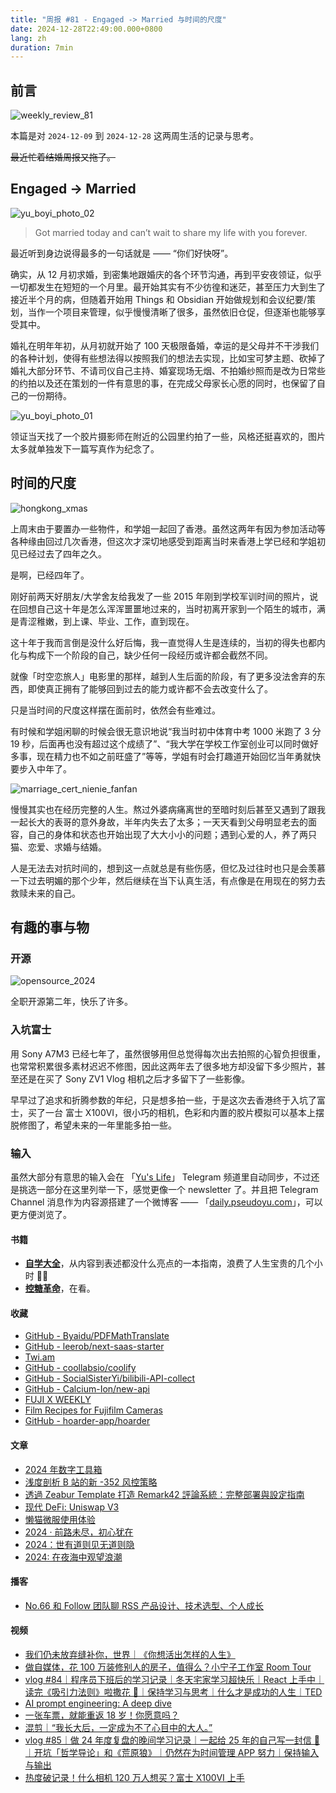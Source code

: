 ```yaml
---
title: "周报 #81 - Engaged -> Married 与时间的尺度"
date: 2024-12-28T22:49:00.000+0800
lang: zh
duration: 7min
---
```




## 前言

![weekly_review_81](https://image.pseudoyu.com/images/weekly_review_81.png)

本篇是对 `2024-12-09` 到 `2024-12-28` 这两周生活的记录与思考。

~~最近忙着结婚周报又拖了。~~

## Engaged -> Married

![yu_boyi_photo_02](https://image.pseudoyu.com/images/yu_boyi_photo_02.jpg)

> Got married today and can’t wait to share my life with you forever.

最近听到身边说得最多的一句话就是 —— “你们好快呀”。

确实，从 12 月初求婚，到密集地跟婚庆的各个环节沟通，再到平安夜领证，似乎一切都发生在短短的一个月里。最开始其实有不少彷徨和迷茫，甚至压力大到生了接近半个月的病，但随着开始用 Things 和 Obsidian 开始做规划和会议纪要/策划，当作一个项目来管理，似乎慢慢清晰了很多，虽然依旧仓促，但逐渐也能够享受其中。

婚礼在明年年初，从月初就开始了 100 天极限备婚，幸运的是父母并不干涉我们的各种计划，使得有些想法得以按照我们的想法去实现，比如宝可梦主题、砍掉了婚礼大部分环节、不请司仪自己主持、婚宴现场无烟、不拍婚纱照而是改为日常些的约拍以及还在策划的一件有意思的事，在完成父母家长心愿的同时，也保留了自己的一份期待。

![yu_boyi_photo_01](https://image.pseudoyu.com/images/yu_boyi_photo_01.jpg)

领证当天找了一个胶片摄影师在附近的公园里约拍了一些，风格还挺喜欢的，图片太多就单独发下一篇写真作为纪念了。

## 时间的尺度

![hongkong_xmas](https://image.pseudoyu.com/images/hongkong_xmas.jpeg)

上周末由于要置办一些物件，和学姐一起回了香港。虽然这两年有因为参加活动等各种缘由回过几次香港，但这次才深切地感受到距离当时来香港上学已经和学姐初见已经过去了四年之久。

是啊，已经四年了。

刚好前两天好朋友/大学舍友给我发了一些 2015 年刚到学校军训时间的照片，说在回想自己这十年是怎么浑浑噩噩地过来的，当时初离开家到一个陌生的城市，满是青涩稚嫩，到上课、毕业、工作，直到现在。

这十年于我而言倒是没什么好后悔，我一直觉得人生是连续的，当初的得失也都内化与构成下一个阶段的自己，缺少任何一段经历或许都会截然不同。

就像「时空恋旅人」电影里的那样，越到人生后面的阶段，有了更多没法舍弃的东西，即使真正拥有了能够回到过去的能力或许都不会去改变什么了。

只是当时间的尺度这样摆在面前时，依然会有些难过。

有时候和学姐闲聊的时候会很无意识地说“我当时初中体育中考 1000 米跑了 3 分 19 秒，后面再也没有超过这个成绩了”、“我大学在学校工作室创业可以同时做好多事，现在精力也不如之前旺盛了”等等，学姐有时会打趣道开始回忆当年勇就快要步入中年了。

![marriage_cert_nienie_fanfan](https://image.pseudoyu.com/images/marriage_cert_nienie_fanfan.png)

慢慢其实也在经历完整的人生。熬过外婆病痛离世的至暗时刻后甚至又遇到了跟我一起长大的表哥的意外身故，半年内失去了太多；一天天看到父母明显老去的面容，自己的身体和状态也开始出现了大大小小的问题；遇到心爱的人，养了两只猫、恋爱、求婚与结婚。

人是无法去对抗时间的，想到这一点就总是有些伤感，但忆及过往时也只是会羡慕一下过去明媚的那个少年，然后继续在当下认真生活，有点像是在用现在的努力去救赎未来的自己。

## 有趣的事与物

### 开源

![opensource_2024](https://image.pseudoyu.com/images/opensource_2024.jpeg)

全职开源第二年，快乐了许多。

### 入坑富士

用 Sony A7M3 已经七年了，虽然很够用但总觉得每次出去拍照的心智负担很重，也常常积累很多素材迟迟不修图，因此这两年去了很多地方却没留下多少照片，甚至还是在买了 Sony ZV1 Vlog 相机之后才多留下了一些影像。

早早过了追求和折腾参数的年纪，只是想多拍一些，于是这次去香港终于入坑了富士，买了一台 富士 X100VI，很小巧的相机，色彩和内置的胶片模拟可以基本上摆脱修图了，希望未来的一年里能多拍一些。

### 输入

虽然大部分有意思的输入会在 「[Yu's Life](https://t.me/pseudoyulife)」 Telegram 频道里自动同步，不过还是挑选一部分在这里列举一下，感觉更像一个 newsletter 了。并且把 Telegram Channel 消息作为内容源搭建了一个微博客 —— 「[daily.pseudoyu.com](https://daily.pseudoyu.com/)」，可以更方便浏览了。

#### 书籍

- [**自学大全**](https://book.douban.com/subject/36048997/)，从内容到表述都没什么亮点的一本指南，浪费了人生宝贵的几个小时 😶‍🌫️
- [**控糖革命**](https://book.douban.com/subject/36707112/)，在看。

#### 收藏

- [GitHub - Byaidu/PDFMathTranslate](https://github.com/Byaidu/PDFMathTranslate)
- [GitHub - leerob/next-saas-starter](https://github.com/leerob/next-saas-starter)
- [Twi.am](https://twi.am/)
- [GitHub - coollabsio/coolify](https://github.com/coollabsio/coolify)
- [GitHub - SocialSisterYi/bilibili-API-collect](https://github.com/SocialSisterYi/bilibili-API-collect)
- [GitHub - Calcium-Ion/new-api](https://github.com/Calcium-Ion/new-api)
- [FUJI X WEEKLY](https://fujixweekly.com/)
- [Film Recipes for Fujifilm Cameras](https://film.recipes/)
- [GitHub - hoarder-app/hoarder](https://github.com/hoarder-app/hoarder)

#### 文章

- [2024 年数字工具箱](https://justgoidea.com/posts/2024-028/)
- [浅度剖析 B 站的新 -352 风控策略](https://im.salty.fish/index.php/archives/revengr-bilibili-352.html)
- [透過 Zeabur Template 打造 Remark42 評論系統：完整部署與設定指南](https://www.vinny987.xyz/blog/2024/building-remark42-with-zeabur-template-a-complete-guide-to-deployment-and-configuration/)
- [现代 DeFi: Uniswap V3](https://blog.wssh.trade/posts/uniswap-v3/)
- [懒猫微服使用体验](https://base.qaq.wiki/s/2882ab70-94c3-4cb2-ba0a-fccec8cd8473)
- [2024 · 前路未尽，初心犹在](https://innei.in/notes/184)
- [2024：世有道则见无道则隐](https://atlas.xlog.app/2024-summary)
- [2024: 在夜海中观望浪潮](https://lutaonan.com/blog/2024-summary/)

#### 播客

- [No.66 和 Follow 团队聊 RSS 产品设计、技术选型、个人成长](https://www.listennotes.com/e/29f984f026084590b715bf1be1a3a311)

#### 视频

- [我们仍未放弃缝补你，世界｜《你想活出怎样的人生》](https://www.bilibili.com/video/BV1Ptq8YoEyw)
- [做自媒体，花 100 万装修别人的房子，值得么？小宁子工作室 Room Tour](https://www.youtube.com/watch?v=zv8iSfaKM-c)
- [vlog #84｜程序员下班后的学习记录｜冬天宅家学习超快乐｜React 上手中｜读完《吸引力法则》啦撒花 🎉｜保持学习与思考｜什么才是成功的人生｜TED](https://www.bilibili.com/video/BV1KeqoYqEBL)
- [AI prompt engineering: A deep dive](https://www.youtube.com/watch?v=T9aRN5JkmL8)
- [一张车票，就能重返 18 岁！你愿意吗？](https://www.bilibili.com/video/BV1cVkzYdE9V)
- [混剪｜“我长大后，一定成为不了心目中的大人。”](https://www.bilibili.com/video/BV1GoC5YVE37)
- [vlog #85｜做 24 年度复盘的晚间学习记录｜一起给 25 年的自己写一封信 🎉｜开坑「哲学导论」和《荒原狼》｜仍然在为时间管理 APP 努力｜保持输入与输出](https://www.bilibili.com/video/BV19oCNYHEhH)
- [热度破记录！什么相机 120 万人想买？富士 X100VI 上手](https://www.bilibili.com/video/BV1s1421Q78u)
